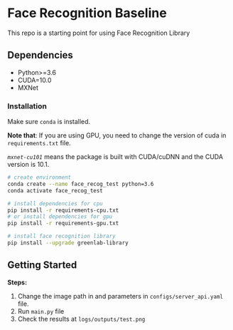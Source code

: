 # Face Recognition Baseline

This repo is a starting point for using Face Recognition Library

## Dependencies

* Python>=3.6
* CUDA=10.0
* MXNet

### Installation 

Make sure `conda` is installed. 

**Note that**: If you are using GPU, you need to change the version of cuda  in `requirements.txt` file. 

*`mxnet-cu101`* means the package is built with CUDA/cuDNN and the CUDA version is 10.1.

```bash
# create environment 
conda create --name face_recog_test python=3.6
conda activate face_recog_test

# install dependencies for cpu 
pip install -r requirements-cpu.txt
# or install dependencies for gpu 
pip install -r requirements-gpu.txt

# install face recognition library
pip install --upgrade greenlab-library
```



## Getting Started

**Steps:**

1. Change the image path in and parameters in `configs/server_api.yaml` file. 
2. Run `main.py` file
3. Check the results at `logs/outputs/test.png` 
